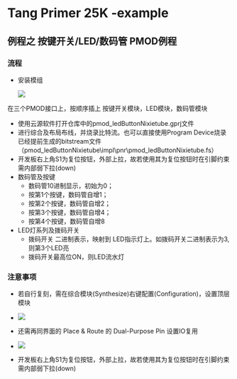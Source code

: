 # Tang Primer 25K -example

## 例程之 按键开关/LED/数码管 PMOD例程

### 流程

+ 安装模组

  ![](F:\work\BaiduNetdiskWorkspace\verilog_Code\pmod_ledButtonNixietube\示例图片.jpg)

在三个PMOD接口上，按顺序插上 按键开关模块，LED模块，数码管模块

+ 使用云源软件打开仓库中的pmod_ledButtonNixietube.gprj文件
+ 进行综合及布局布线，并烧录比特流。也可以直接使用Program Device烧录已经提前生成的bitstream文件（pmod_ledButtonNixietube\impl\pnr\pmod_ledButtonNixietube.fs）
+ 开发板右上角S1为复位按钮，外部上拉，故若使用其为复位按钮时在引脚约束需内部弱下拉(down)
+ 数码管及按键
  + 数码管10进制显示，初始为0；
  + 按第1个按键，数码管自增1；
  + 按第2个按键，数码管自增2；
  + 按第3个按键，数码管自增4；
  + 按第4个按键，数码管自增8
+ LED灯系列及拨码开关
  + 拨码开关 二进制表示，映射到 LED指示灯上。如拨码开关二进制表示为3,则第3个LED亮
  + 拨码开关最高位ON，则LED流水灯
### 注意事项
+ 若自行复刻，需在综合模块(Synthesize)右键配置(Configuration)，设置顶层模块
+ ![](F:\work\BaiduNetdiskWorkspace\verilog_Code\pmod_ledButtonNixietube\设置顶层模块.png)

+ 还需再同界面的 Place & Route 的 Dual-Purpose Pin 设置IO复用
+ ![](F:\work\BaiduNetdiskWorkspace\verilog_Code\pmod_ledButtonNixietube\设置IO复用.png)

+ 开发板右上角S1为复位按钮，外部上拉，故若使用其为复位按钮时在引脚约束需内部弱下拉(down)